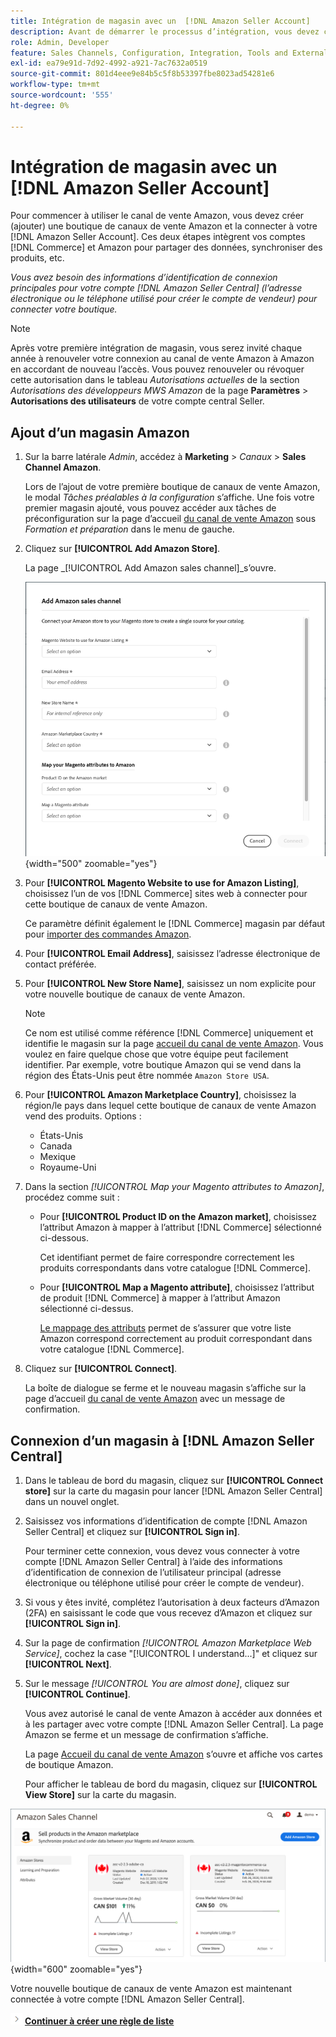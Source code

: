 ```yaml
---
title: Intégration de magasin avec un  [!DNL Amazon Seller Account]
description: Avant de démarrer le processus d’intégration, vous devez créer (ajouter) une boutique de Sales Channel Amazon et la connecter à votre compte de vendeur Amazon.
role: Admin, Developer
feature: Sales Channels, Configuration, Integration, Tools and External Services
exl-id: ea79e91d-7d92-4992-a921-7ac7632a0519
source-git-commit: 801d4eee9e84b5c5f8b53397fbe8023ad54281e6
workflow-type: tm+mt
source-wordcount: '555'
ht-degree: 0%

---
```


# Intégration de magasin avec un [!DNL Amazon Seller Account]

Pour commencer à utiliser le canal de vente Amazon, vous devez créer (ajouter) une boutique de canaux de vente Amazon et la connecter à votre [!DNL Amazon Seller Account]. Ces deux étapes intègrent vos comptes [!DNL Commerce] et Amazon pour partager des données, synchroniser des produits, etc.

_Vous avez besoin des informations d’identification de connexion principales pour votre compte [!DNL Amazon Seller Central] (l’adresse électronique ou le téléphone utilisé pour créer le compte de vendeur) pour connecter votre boutique._

>[!NOTE]
>
>Après votre première intégration de magasin, vous serez invité chaque année à renouveler votre connexion au canal de vente Amazon à Amazon en accordant de nouveau l’accès. Vous pouvez renouveler ou révoquer cette autorisation dans le tableau _Autorisations actuelles_ de la section _Autorisations des développeurs MWS Amazon_ de la page **Paramètres** > **Autorisations des utilisateurs** de votre compte central Seller.

## Ajout d’un magasin Amazon

1. Sur la barre latérale _Admin_, accédez à **Marketing** > _Canaux_ > **Sales Channel Amazon**.

   Lors de l’ajout de votre première boutique de canaux de vente Amazon, le modal _Tâches préalables à la configuration_ s’affiche. Une fois votre premier magasin ajouté, vous pouvez accéder aux tâches de préconfiguration sur la page d’accueil [ du canal de vente Amazon](./amazon-sales-channel-home.md) sous _Formation et préparation_ dans le menu de gauche.

1. Cliquez sur **[!UICONTROL Add Amazon Store]**.

   La page _[!UICONTROL Add Amazon sales channel]_s’ouvre.

   ![Ajout de la boutique de canaux de vente Amazon](assets/amazon-store-integration.png){width="500" zoomable="yes"}

1. Pour **[!UICONTROL Magento Website to use for Amazon Listing]**, choisissez l’un de vos [!DNL Commerce] sites web à connecter pour cette boutique de canaux de vente Amazon.

   Ce paramètre définit également le [!DNL Commerce] magasin par défaut pour [ importer des commandes Amazon](./order-settings.md).

1. Pour **[!UICONTROL Email Address]**, saisissez l’adresse électronique de contact préférée.

1. Pour **[!UICONTROL New Store Name]**, saisissez un nom explicite pour votre nouvelle boutique de canaux de vente Amazon.

   >[!NOTE]
   >
   >Ce nom est utilisé comme référence [!DNL Commerce] uniquement et identifie le magasin sur la page [accueil du canal de vente Amazon](./amazon-sales-channel-home.md). Vous voulez en faire quelque chose que votre équipe peut facilement identifier. Par exemple, votre boutique Amazon qui se vend dans la région des États-Unis peut être nommée `Amazon Store USA`.

1. Pour **[!UICONTROL Amazon Marketplace Country]**, choisissez la région/le pays dans lequel cette boutique de canaux de vente Amazon vend des produits. Options :

   - États-Unis
   - Canada
   - Mexique
   - Royaume-Uni

1. Dans la section _[!UICONTROL Map your Magento attributes to Amazon]_, procédez comme suit :

   - Pour **[!UICONTROL Product ID on the Amazon market]**, choisissez l’attribut Amazon à mapper à l’attribut [!DNL Commerce] sélectionné ci-dessous.

     Cet identifiant permet de faire correspondre correctement les produits correspondants dans votre catalogue [!DNL Commerce].

   - Pour **[!UICONTROL Map a Magento attribute]**, choisissez l’attribut de produit [!DNL Commerce] à mapper à l’attribut Amazon sélectionné ci-dessus.

     [Le mappage des attributs](./ob-creating-magento-attributes.md) permet de s’assurer que votre liste Amazon correspond correctement au produit correspondant dans votre catalogue [!DNL Commerce].

1. Cliquez sur **[!UICONTROL Connect]**.

   La boîte de dialogue se ferme et le nouveau magasin s’affiche sur la page d’accueil [ du canal de vente Amazon](./amazon-sales-channel-home.md) avec un message de confirmation.

## Connexion d’un magasin à [!DNL Amazon Seller Central]

1. Dans le tableau de bord du magasin, cliquez sur **[!UICONTROL Connect store]** sur la carte du magasin pour lancer [!DNL Amazon Seller Central] dans un nouvel onglet.

1. Saisissez vos informations d’identification de compte [!DNL Amazon Seller Central] et cliquez sur **[!UICONTROL Sign in]**.

   Pour terminer cette connexion, vous devez vous connecter à votre compte [!DNL Amazon Seller Central] à l’aide des informations d’identification de connexion de l’utilisateur principal (adresse électronique ou téléphone utilisé pour créer le compte de vendeur).

1. Si vous y êtes invité, complétez l’autorisation à deux facteurs d’Amazon (2FA) en saisissant le code que vous recevez d’Amazon et cliquez sur **[!UICONTROL Sign in]**.

1. Sur la page de confirmation _[!UICONTROL Amazon Marketplace Web Service]_, cochez la case &quot;[!UICONTROL I understand...]&quot; et cliquez sur **[!UICONTROL Next]**.

1. Sur le message _[!UICONTROL You are almost done]_, cliquez sur **[!UICONTROL Continue]**.

   Vous avez autorisé le canal de vente Amazon à accéder aux données et à les partager avec votre compte [!DNL Amazon Seller Central]. La page Amazon se ferme et un message de confirmation s’affiche.

   La page [Accueil du canal de vente Amazon](./amazon-sales-channel-home.md) s’ouvre et affiche vos cartes de boutique Amazon.

   Pour afficher le tableau de bord du magasin, cliquez sur **[!UICONTROL View Store]** sur la carte du magasin.

![Page d’accueil du canal de vente Amazon avec une nouvelle carte de boutique](assets/asc-dashboard-after-2fa.png){width="600" zoomable="yes"}

Votre nouvelle boutique de canaux de vente Amazon est maintenant connectée à votre compte [!DNL Amazon Seller Central].

![Icône suivante](assets/btn-next.png) [**Continuer à créer une règle de liste**](./ob-create-listing-rule.md)
